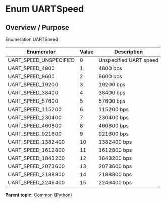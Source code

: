# Enum UARTSpeed

## Overview / Purpose

Enumeration UARTSpeed

|Enumerator|Value|Description|
|----------|-----|-----------|
|UART\_SPEED\_UNSPECIFIED|0|Unspecified UART speed|
|UART\_SPEED\_4800|1|4800 bps|
|UART\_SPEED\_9600|2|9600 bps|
|UART\_SPEED\_19200|3|19200 bps|
|UART\_SPEED\_38400|4|38400 bps|
|UART\_SPEED\_57600|5|57600 bps|
|UART\_SPEED\_115200|6|115200 bps|
|UART\_SPEED\_230400|7|230400 bps|
|UART\_SPEED\_460800|8|460800 bps|
|UART\_SPEED\_921600|9|921600 bps|
|UART\_SPEED\_1382400|10|1382400 bps|
|UART\_SPEED\_1612800|11|1612800 bps|
|UART\_SPEED\_1843200|12|1843200 bps|
|UART\_SPEED\_2073600|13|2073600 bps|
|UART\_SPEED\_2188800|14|2188800 bps|
|UART\_SPEED\_2246400|15|2246400 bps|

**Parent topic:** [Common \(Python\)](../../summary_pages/Common.md)

